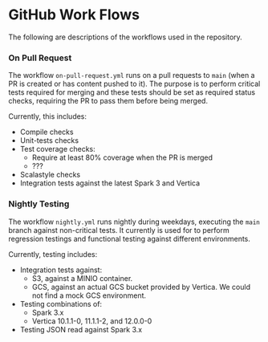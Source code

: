 # GitHub Work Flows
The following are descriptions of the workflows used in the repository.

### On Pull Request
The workflow `on-pull-request.yml` runs on a pull requests to `main` (when a PR is created or has content pushed to it).
The purpose is to perform critical tests required for merging and these tests should be set as required status checks, 
requiring the PR to pass them before being merged. 

Currently, this includes:
* Compile checks
* Unit-tests checks
* Test coverage checks:
  * Require at least 80% coverage when the PR is merged
  * ???
* Scalastyle checks
* Integration tests against the latest Spark 3 and Vertica

### Nightly Testing
The workflow `nightly.yml` runs nightly during weekdays, executing the `main` branch against non-critical tests. It currently is used for
to perform regression testings and functional testing against different environments.

Currently, testing includes:
* Integration tests against: 
  * S3, against a MINIO container.
  * GCS, against an actual GCS bucket provided by Vertica. We could not find a mock GCS environment.
* Testing combinations of:
  * Spark 3.x
  * Vertica 10.1.1-0, 11.1.1-2, and 12.0.0-0
* Testing JSON read against Spark 3.x



